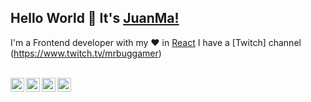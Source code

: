 ## Hello World 👋 It's [JuanMa!](https://www.linkedin.com/in/juanmanuelchico/)
I'm a Frontend developer with my ♥ in [React](https://reactjs.org)
I have a [Twitch] channel (https://www.twitch.tv/mrbuggamer)

<br/>

<a href="https://twitter.com/juanmachicco">
<img align="left" alt="JuanMa Chico Twitter" width="22px" src="https://icongr.am/fontawesome/twitter.svg?size=128&color=70c8ff" />
</a>

<a href="https://www.linkedin.com/in/juanmanuelchico/">
<img align="left" alt="JuanMa Chico LinkedIN" width="22px" src="https://icongr.am/fontawesome/linkedin.svg?size=128&color=70c8ff" />
</a>

<a href="https://www.youtube.com/channel/UC4Bmq-s0-TZPvBnAgkQI0pQ">
<img align="left" alt="JuanMa Chico YouTube" width="22px" src="https://icongr.am/fontawesome/youtube.svg?size=128&color=70c8ff" />
</a>

<a href="https://www.instagram.com/juanmachico/">
<img align="left" alt="JuanMa Chico Instagram" width="22px" src="https://icongr.am/fontawesome/instagram.svg?size=128&color=70c8ff" />
</a>

<br />

